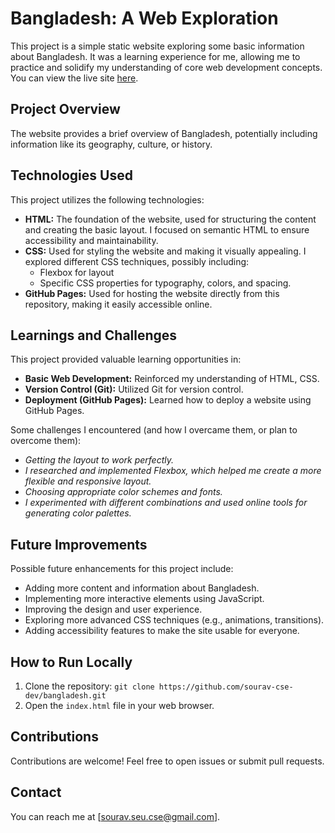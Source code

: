 # Bangladesh: A Web Exploration

This project is a simple static website exploring some basic information about Bangladesh. It was a learning experience for me, allowing me to practice and solidify my understanding of core web development concepts. You can view the live site [here](https://sourav-cse-dev.github.io/bangladesh/).

## Project Overview

The website provides a brief overview of Bangladesh, potentially including information like its geography, culture, or history.

## Technologies Used

This project utilizes the following technologies:

- **HTML:** The foundation of the website, used for structuring the content and creating the basic layout. I focused on semantic HTML to ensure accessibility and maintainability.
- **CSS:** Used for styling the website and making it visually appealing. I explored different CSS techniques, possibly including:
  - Flexbox for layout
  - Specific CSS properties for typography, colors, and spacing.
- **GitHub Pages:** Used for hosting the website directly from this repository, making it easily accessible online.

## Learnings and Challenges

This project provided valuable learning opportunities in:

- **Basic Web Development:** Reinforced my understanding of HTML, CSS.
- **Version Control (Git):** Utilized Git for version control.
- **Deployment (GitHub Pages):** Learned how to deploy a website using GitHub Pages.

Some challenges I encountered (and how I overcame them, or plan to overcome them):

- _Getting the layout to work perfectly._
- _I researched and implemented Flexbox, which helped me create a more flexible and responsive layout._
- _Choosing appropriate color schemes and fonts._
- _I experimented with different combinations and used online tools for generating color palettes._

## Future Improvements

Possible future enhancements for this project include:

- Adding more content and information about Bangladesh.
- Implementing more interactive elements using JavaScript.
- Improving the design and user experience.
- Exploring more advanced CSS techniques (e.g., animations, transitions).
- Adding accessibility features to make the site usable for everyone.

## How to Run Locally

1.  Clone the repository: `git clone https://github.com/sourav-cse-dev/bangladesh.git`
2.  Open the `index.html` file in your web browser.

## Contributions

Contributions are welcome! Feel free to open issues or submit pull requests.

## Contact

You can reach me at [sourav.seu.cse@gmail.com].
